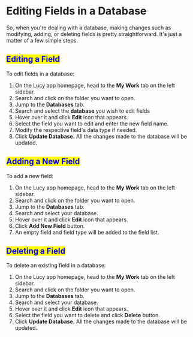 # Editing Fields in a Database

So, when you're dealing with a database, making changes such as modifying, adding, or deleting fields is pretty straightforward. It's just a matter of a few simple steps.

## <mark style="color:blue;">Editing a Field</mark>

To edit fields in a database:

1. On the Lucy app homepage, head to the **My Work** tab on the left sidebar.
2. Search and click on the folder you want to open.
3. Jump to the **Databases** tab.
4. Search and select the **database** you wish to edit fields
5. Hover over it and click **Edit** icon that appears.
6. Select the field you want to edit and enter the new field name.
7. Modify the respective field's data type if needed.
8. &#x20;Click **Update Database.** All the changes made to the database will be updated.

## <mark style="color:blue;">Adding a New Field</mark>

To add a new field:

1. On the Lucy app homepage, head to the **My Work** tab on the left sidebar.
2. &#x20;Search and click on the folder you want to open.
3. Jump to the **Databases** tab.
4. Search and select your database.
5. Hover over it and click **Edit** icon that appears.
6. Click **Add New Field** button.
7. An empty field and field type will be added to the field list.

## <mark style="color:blue;">Deleting a Field</mark>

To delete an existing field in a database:

1. On the Lucy app homepage, head to the **My Work** tab on the left sidebar.
2. Search and click on the folder you want to open.
3. Jump to the **Databases** tab.
4. Search and select your database.
5. Hover over it and click **Edit** icon that appears.
6. Select the field you want to delete and click **Delete** button.
7. Click **Update Database.** All the changes made to the database will be updated.

&#x20;
